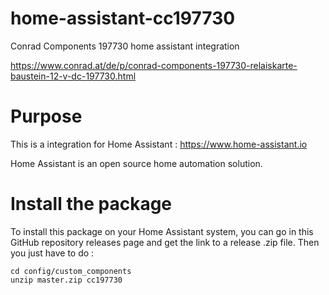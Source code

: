 # home-assistant-cc197730
Conrad Components 197730 home assistant integration

https://www.conrad.at/de/p/conrad-components-197730-relaiskarte-baustein-12-v-dc-197730.html

# Purpose

This is a integration for Home Assistant : https://www.home-assistant.io

Home Assistant is an open source home automation solution.

# Install the package

To install this package on your Home Assistant system, you can go in this GitHub repository releases page and get the link to a release .zip file. Then you just have to do :

    cd config/custom_components
    unzip master.zip cc197730


